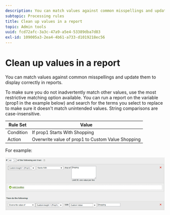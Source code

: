 ```yaml
---
description: You can match values against common misspellings and update them to display correctly in reports.
subtopic: Processing rules
title: Clean up values in a report
topic: Admin tools
uuid: fcd72afc-3a3c-47a9-a5e4-53389dba7d83
exl-id: 109005a3-2ea4-4b61-a733-d1019218ec56
---
```

# Clean up values in a report

You can match values against common misspellings and update them to display correctly in reports.

To make sure you do not inadvertently match other values, use the most restrictive matching option available. You can run a report on the variable (prop1 in the example below) and search for the terms you select to replace to make sure it doesn't match unintended values. String comparisons are case-insensitive.

|  Rule Set  | Value  |
|---|---|
|  Condition  | If prop1 Starts With Shopping  |
|  Action  | Overwrite value of prop1 to Custom Value Shopping  |

For example: 

![](assets/clean-up-values-in-report.png)
